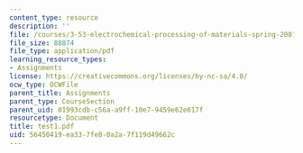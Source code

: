 ```yaml
---
content_type: resource
description: ''
file: /courses/3-53-electrochemical-processing-of-materials-spring-2001/56450419ea337fe80a2a7f119d49662c_test1.pdf
file_size: 88874
file_type: application/pdf
learning_resource_types:
- Assignments
license: https://creativecommons.org/licenses/by-nc-sa/4.0/
ocw_type: OCWFile
parent_title: Assignments
parent_type: CourseSection
parent_uid: 01993cdb-c56a-a9ff-10e7-9459e62e617f
resourcetype: Document
title: test1.pdf
uid: 56450419-ea33-7fe8-0a2a-7f119d49662c
---
```

